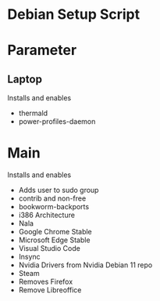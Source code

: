 # Debian Setup Script
# Parameter
## Laptop

Installs and enables

* thermald
* power-profiles-daemon
# Main

Installs and enables

* Adds user to sudo group
* contrib and non-free
* bookworm-backports
* i386 Architecture
* Nala
* Google Chrome Stable
* Microsoft Edge Stable
* Visual Studio Code
* Insync
* Nvidia Drivers from Nvidia Debian 11 repo
* Steam
* Removes Firefox
* Remove Libreoffice